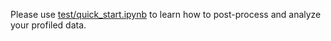 Please use [test/quick_start.ipynb](/test/quick_start.ipynb) to learn how to post-process and analyze your profiled data.
